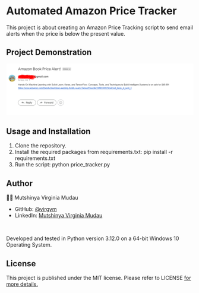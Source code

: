 # Automated Amazon Price Tracker

<p>This project is about creating an Amazon Price Tracking script to send email alerts when the price is below the present value.</p>

## Project Demonstration

<p align='center'>
  <img src='/book_price_alert.PNG' alt='Book Price Alert'/>
</p>


## Usage and Installation
1. Clone the repository.
2. Install the required packages from requirements.txt:
pip install -r requirements.txt
3. Run the script:
python price_tracker.py


## Author
👩‍💻 Mutshinya Virginia Mudau

- GitHub: <a href='https://github.com/virgym' target='_blank'>@virgym</a>
- LinkedIn: <a href='https://www.linkedin.com/in/mutshinya-virginia-mudau-168a891b9/' target='_blank'>Mutshinya Virginia Mudau</a>

<br>
<p>Developed and tested in Python version 3.12.0 on a 64-bit Windows 10 Operating System.</p>

## License
<p>This project is published under the MIT license. Please refer to LICENSE <a href='LICENSE'> for more details.</a></p>